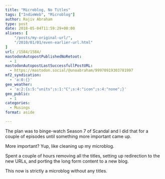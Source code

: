 ```yaml
---
title: "Microblog, No Titles"
tags: ["IndieWeb", "Microblog"]
author: Rajiv Abraham
type: post
date: 2018-05-04T11:59:29+00:00
aliases: [
    "/posts/my-original-url/",
    "/2010/01/01/even-earlier-url.html"
]
url: /1584/1584/
mastodonAutopostPublishedNoRetoot:
  - 1
mastodonAutopostLastSuccessfullPostURL:
  - https://mastodon.social/@unoabraham/99970919303781997
mf2_syndication:
  - 'a:0:{}'
geo_weather:
  - 'a:2:{s:5:"units";s:1:"C";s:4:"icon";s:4:"none";}'
geo_public:
  - 1
categories:
  - Musings
format: aside

---
```

<p style="text-align: left;">
  The plan was to binge-watch Season 7 of Scandal and I did that for a couple of episodes until something more important came up.
</p>

<p style="text-align: left;">
  More important? Yup, like cleaning up my microblog.
</p>

<p style="text-align: left;">
  Spent a couple of hours removing all the titles, setting up redirection to the new URLs, and porting the long form content to a new blog.
</p>

<p style="text-align: left;">
  This now is strictly a microblog without any titles.
</p>